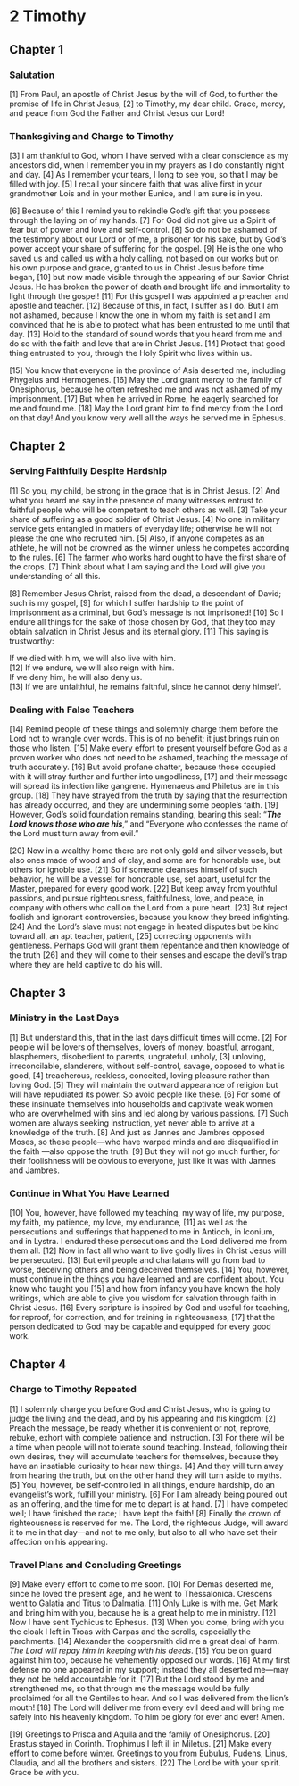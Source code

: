 # 2 Timothy

## Chapter 1

### Salutation

[1] From Paul, an apostle of Christ Jesus by the will of God, to further the promise of life in Christ Jesus,
[2] to Timothy, my dear child. Grace, mercy, and peace from God the Father and Christ Jesus our Lord!

### Thanksgiving and Charge to Timothy

[3] I am thankful to God, whom I have served with a clear conscience as my ancestors did, when I remember you in my prayers as I do constantly night and day.
[4] As I remember your tears, I long to see you, so that I may be filled with joy.
[5] I recall your sincere faith that was alive first in your grandmother Lois and in your mother Eunice, and I am sure is in you.

[6] Because of this I remind you to rekindle God’s gift that you possess through the laying on of my hands.
[7] For God did not give us a Spirit of fear but of power and love and self-control.
[8] So do not be ashamed of the testimony about our Lord or of me, a prisoner for his sake, but by God’s power accept your share of suffering for the gospel.
[9] He is the one who saved us and called us with a holy calling, not based on our works but on his own purpose and grace, granted to us in Christ Jesus before time began,
[10] but now made visible through the appearing of our Savior Christ Jesus. He has broken the power of death and brought life and immortality to light through the gospel!
[11] For this gospel I was appointed a preacher and apostle and teacher.
[12] Because of this, in fact, I suffer as I do. But I am not ashamed, because I know the one in whom my faith is set and I am convinced that he is able to protect what has been entrusted to me until that day.
[13] Hold to the standard of sound words that you heard from me and do so with the faith and love that are in Christ Jesus.
[14] Protect that good thing entrusted to you, through the Holy Spirit who lives within us.

[15] You know that everyone in the province of Asia deserted me, including Phygelus and Hermogenes.
[16] May the Lord grant mercy to the family of Onesiphorus, because he often refreshed me and was not ashamed of my imprisonment.
[17] But when he arrived in Rome, he eagerly searched for me and found me.
[18] May the Lord grant him to find mercy from the Lord on that day! And you know very well all the ways he served me in Ephesus.

## Chapter 2

### Serving Faithfully Despite Hardship

[1] So you, my child, be strong in the grace that is in Christ Jesus.
[2] And what you heard me say in the presence of many witnesses entrust to faithful people who will be competent to teach others as well.
[3] Take your share of suffering as a good soldier of Christ Jesus.
[4] No one in military service gets entangled in matters of everyday life; otherwise he will not please the one who recruited him.
[5] Also, if anyone competes as an athlete, he will not be crowned as the winner unless he competes according to the rules.
[6] The farmer who works hard ought to have the first share of the crops.
[7] Think about what I am saying and the Lord will give you understanding of all this.

[8] Remember Jesus Christ, raised from the dead, a descendant of David; such is my gospel,
[9] for which I suffer hardship to the point of imprisonment as a criminal, but God’s message is not imprisoned!
[10] So I endure all things for the sake of those chosen by God, that they too may obtain salvation in Christ Jesus and its eternal glory.
[11] This saying is trustworthy:

If we died with him, we will also live with him.<br>
[12] If we endure, we will also reign with him.<br>
If we deny him, he will also deny us.<br>
[13] If we are unfaithful, he remains faithful, since he cannot deny himself.<br>

### Dealing with False Teachers

[14] Remind people of these things and solemnly charge them before the Lord not to wrangle over words. This is of no benefit; it just brings ruin on those who listen.
[15] Make every effort to present yourself before God as a proven worker who does not need to be ashamed, teaching the message of truth accurately.
[16] But avoid profane chatter, because those occupied with it will stray further and further into ungodliness,
[17] and their message will spread its infection like gangrene. Hymenaeus and Philetus are in this group.
[18] They have strayed from the truth by saying that the resurrection has already occurred, and they are undermining some people’s faith.
[19] However, God’s solid foundation remains standing, bearing this seal: “**_The Lord knows those who are his_**,” and “Everyone who confesses the name of the Lord must turn away from evil.”

[20] Now in a wealthy home there are not only gold and silver vessels, but also ones made of wood and of clay, and some are for honorable use, but others for ignoble use.
[21] So if someone cleanses himself of such behavior, he will be a vessel for honorable use, set apart, useful for the Master, prepared for every good work.
[22] But keep away from youthful passions, and pursue righteousness, faithfulness, love, and peace, in company with others who call on the Lord from a pure heart.
[23] But reject foolish and ignorant controversies, because you know they breed infighting.
[24] And the Lord’s slave must not engage in heated disputes but be kind toward all, an apt teacher, patient,
[25] correcting opponents with gentleness. Perhaps God will grant them repentance and then knowledge of the truth
[26] and they will come to their senses and escape the devil’s trap where they are held captive to do his will.

## Chapter 3

### Ministry in the Last Days

[1] But understand this, that in the last days difficult times will come.
[2] For people will be lovers of themselves, lovers of money, boastful, arrogant, blasphemers, disobedient to parents, ungrateful, unholy,
[3] unloving, irreconcilable, slanderers, without self-control, savage, opposed to what is good,
[4] treacherous, reckless, conceited, loving pleasure rather than loving God.
[5] They will maintain the outward appearance of religion but will have repudiated its power. So avoid people like these.
[6] For some of these insinuate themselves into households and captivate weak women who are overwhelmed with sins and led along by various passions.
[7] Such women are always seeking instruction, yet never able to arrive at a knowledge of the truth.
[8] And just as Jannes and Jambres opposed Moses, so these people—who have warped minds and are disqualified in the faith —also oppose the truth.
[9] But they will not go much further, for their foolishness will be obvious to everyone, just like it was with Jannes and Jambres.

### Continue in What You Have Learned

[10] You, however, have followed my teaching, my way of life, my purpose, my faith, my patience, my love, my endurance,
[11] as well as the persecutions and sufferings that happened to me in Antioch, in Iconium, and in Lystra. I endured these persecutions and the Lord delivered me from them all.
[12] Now in fact all who want to live godly lives in Christ Jesus will be persecuted.
[13] But evil people and charlatans will go from bad to worse, deceiving others and being deceived themselves.
[14] You, however, must continue in the things you have learned and are confident about. You know who taught you
[15] and how from infancy you have known the holy writings, which are able to give you wisdom for salvation through faith in Christ Jesus.
[16] Every scripture is inspired by God and useful for teaching, for reproof, for correction, and for training in righteousness,
[17] that the person dedicated to God may be capable and equipped for every good work.

## Chapter 4

### Charge to Timothy Repeated

[1] I solemnly charge you before God and Christ Jesus, who is going to judge the living and the dead, and by his appearing and his kingdom:
[2] Preach the message, be ready whether it is convenient or not, reprove, rebuke, exhort with complete patience and instruction.
[3] For there will be a time when people will not tolerate sound teaching. Instead, following their own desires, they will accumulate teachers for themselves, because they have an insatiable curiosity to hear new things.
[4] And they will turn away from hearing the truth, but on the other hand they will turn aside to myths.
[5] You, however, be self-controlled in all things, endure hardship, do an evangelist’s work, fulfill your ministry.
[6] For I am already being poured out as an offering, and the time for me to depart is at hand.
[7] I have competed well; I have finished the race; I have kept the faith!
[8] Finally the crown of righteousness is reserved for me. The Lord, the righteous Judge, will award it to me in that day—and not to me only, but also to all who have set their affection on his appearing.

### Travel Plans and Concluding Greetings

[9] Make every effort to come to me soon.
[10] For Demas deserted me, since he loved the present age, and he went to Thessalonica. Crescens went to Galatia and Titus to Dalmatia.
[11] Only Luke is with me. Get Mark and bring him with you, because he is a great help to me in ministry.
[12] Now I have sent Tychicus to Ephesus.
[13] When you come, bring with you the cloak I left in Troas with Carpas and the scrolls, especially the parchments.
[14] Alexander the coppersmith did me a great deal of harm. _The Lord will repay him in keeping with his deeds_.
[15] You be on guard against him too, because he vehemently opposed our words.
[16] At my first defense no one appeared in my support; instead they all deserted me—may they not be held accountable for it.
[17] But the Lord stood by me and strengthened me, so that through me the message would be fully proclaimed for all the Gentiles to hear. And so I was delivered from the lion’s mouth!
[18] The Lord will deliver me from every evil deed and will bring me safely into his heavenly kingdom. To him be glory for ever and ever! Amen.

[19] Greetings to Prisca and Aquila and the family of Onesiphorus.
[20] Erastus stayed in Corinth. Trophimus I left ill in Miletus.
[21] Make every effort to come before winter. Greetings to you from Eubulus, Pudens, Linus, Claudia, and all the brothers and sisters.
[22] The Lord be with your spirit. Grace be with you.

